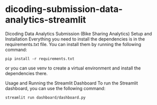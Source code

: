 # dicoding-submission-data-analytics-streamlit

Dicoding Data Analytics Submission (Bike Sharing Analytics)
Setup and Installation
Everything you need to install the dependencies is in the requirements.txt file. You can install them by running the following command:
```
pip install -r requirements.txt
```
or you can use venv to create a virtual environment and install the dependencies there.

Usage and Running the Streamlit Dashboard
To run the Streamlit dashboard, you can use the following command:
```
streamlit run dashboard/dashboard.py
```
